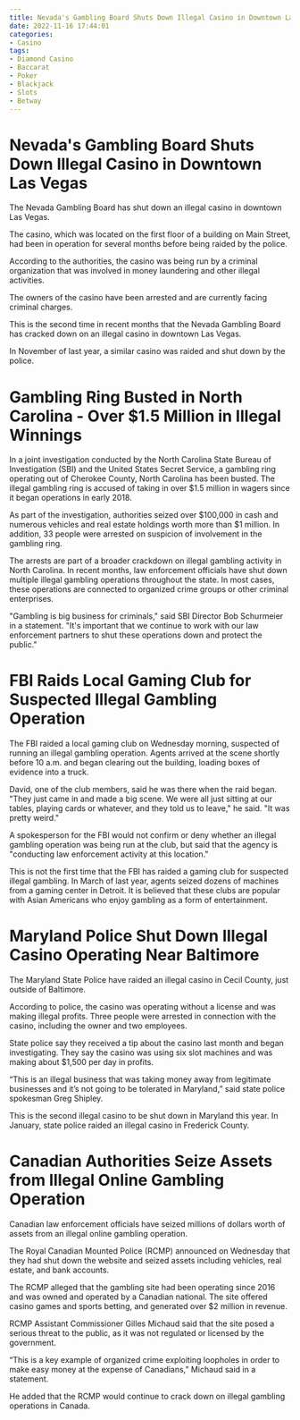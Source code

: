 ```yaml
---
title: Nevada's Gambling Board Shuts Down Illegal Casino in Downtown Las Vegas
date: 2022-11-16 17:44:01
categories:
- Casino
tags:
- Diamond Casino
- Baccarat
- Poker
- Blackjack
- Slots
- Betway
---
```



#  Nevada's Gambling Board Shuts Down Illegal Casino in Downtown Las Vegas

The Nevada Gambling Board has shut down an illegal casino in downtown Las Vegas.

The casino, which was located on the first floor of a building on Main Street, had been in operation for several months before being raided by the police.

According to the authorities, the casino was being run by a criminal organization that was involved in money laundering and other illegal activities.

The owners of the casino have been arrested and are currently facing criminal charges.

This is the second time in recent months that the Nevada Gambling Board has cracked down on an illegal casino in downtown Las Vegas.

In November of last year, a similar casino was raided and shut down by the police.

#  Gambling Ring Busted in North Carolina - Over $1.5 Million in Illegal Winnings

In a joint investigation conducted by the North Carolina State Bureau of Investigation (SBI) and the United States Secret Service, a gambling ring operating out of Cherokee County, North Carolina has been busted. The illegal gambling ring is accused of taking in over $1.5 million in wagers since it began operations in early 2018.

As part of the investigation, authorities seized over $100,000 in cash and numerous vehicles and real estate holdings worth more than $1 million. In addition, 33 people were arrested on suspicion of involvement in the gambling ring.

The arrests are part of a broader crackdown on illegal gambling activity in North Carolina. In recent months, law enforcement officials have shut down multiple illegal gambling operations throughout the state. In most cases, these operations are connected to organized crime groups or other criminal enterprises.

"Gambling is big business for criminals," said SBI Director Bob Schurmeier in a statement. "It's important that we continue to work with our law enforcement partners to shut these operations down and protect the public."

#  FBI Raids Local Gaming Club for Suspected Illegal Gambling Operation

The FBI raided a local gaming club on Wednesday morning, suspected of running an illegal gambling operation. Agents arrived at the scene shortly before 10 a.m. and began clearing out the building, loading boxes of evidence into a truck.

David, one of the club members, said he was there when the raid began. "They just came in and made a big scene. We were all just sitting at our tables, playing cards or whatever, and they told us to leave," he said. "It was pretty weird."

A spokesperson for the FBI would not confirm or deny whether an illegal gambling operation was being run at the club, but said that the agency is "conducting law enforcement activity at this location."

This is not the first time that the FBI has raided a gaming club for suspected illegal gambling. In March of last year, agents seized dozens of machines from a gaming center in Detroit. It is believed that these clubs are popular with Asian Americans who enjoy gambling as a form of entertainment.

#  Maryland Police Shut Down Illegal Casino Operating Near Baltimore

The Maryland State Police have raided an illegal casino in Cecil County, just outside of Baltimore.

According to police, the casino was operating without a license and was making illegal profits. Three people were arrested in connection with the casino, including the owner and two employees.

State police say they received a tip about the casino last month and began investigating. They say the casino was using six slot machines and was making about $1,500 per day in profits.

“This is an illegal business that was taking money away from legitimate businesses and it’s not going to be tolerated in Maryland,” said state police spokesman Greg Shipley.

This is the second illegal casino to be shut down in Maryland this year. In January, state police raided an illegal casino in Frederick County.

#  Canadian Authorities Seize Assets from Illegal Online Gambling Operation

Canadian law enforcement officials have seized millions of dollars worth of assets from an illegal online gambling operation.

The Royal Canadian Mounted Police (RCMP) announced on Wednesday that they had shut down the website and seized assets including vehicles, real estate, and bank accounts.

The RCMP alleged that the gambling site had been operating since 2016 and was owned and operated by a Canadian national. The site offered casino games and sports betting, and generated over $2 million in revenue.

RCMP Assistant Commissioner Gilles Michaud said that the site posed a serious threat to the public, as it was not regulated or licensed by the government.

“This is a key example of organized crime exploiting loopholes in order to make easy money at the expense of Canadians,” Michaud said in a statement.

He added that the RCMP would continue to crack down on illegal gambling operations in Canada.